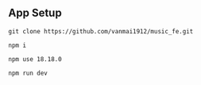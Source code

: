 ## App Setup

```
git clone https://github.com/vanmai1912/music_fe.git

npm i

npm use 18.18.0

npm run dev
```
